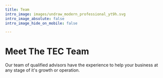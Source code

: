 ```yaml
---
title: Team
intro_image: images/undraw_modern_professional_yt9h.svg
intro_image_absolute: false
intro_image_hide_on_mobile: false

---
```

# Meet The TEC Team

Our team of qualified advisors have the experience to help your business at any stage of it's growth or operation.